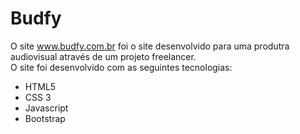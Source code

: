 # Budfy 
O site www.budfy.com.br foi o site desenvolvido para uma produtra audiovisual através de um projeto freelancer.<br/>
O site foi desenvolvido com as seguintes tecnologias:
- HTML5
- CSS 3
- Javascript
- Bootstrap
